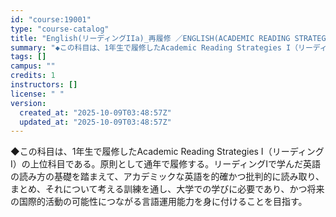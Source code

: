 ```yaml
---
id: "course:19001"
type: "course-catalog"
title: "English(リーディングIIa)_再履修 ／ENGLISH(ACADEMIC READING STRATEGIES IIA)"
summary: "◆この科目は、1年生で履修したAcademic Reading Strategies I（リーディングI）の上位科目である。原則として通年で履修する。リーディングIで学んだ英語の読み方の基礎を踏まえて、アカデミックな英語を的確かつ批判的に読…"
tags: []
campus: ""
credits: 1
instructors: []
license: " "
version:
  created_at: "2025-10-09T03:48:57Z"
  updated_at: "2025-10-09T03:48:57Z"
---
```


◆この科目は、1年生で履修したAcademic Reading Strategies I（リーディングI）の上位科目である。原則として通年で履修する。リーディングIで学んだ英語の読み方の基礎を踏まえて、アカデミックな英語を的確かつ批判的に読み取り、まとめ、それについて考える訓練を通し、大学での学びに必要であり、かつ将来の国際的活動の可能性につながる言語運用能力を身に付けることを目指す。
